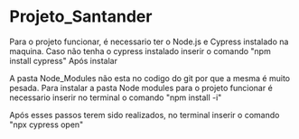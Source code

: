 # Projeto_Santander
Para o projeto funcionar, é necessario ter o Node.js e Cypress instalado na maquina.
Caso não tenha o cypress instalado inserir o comando "npm install cypress"
Após instalar 

A pasta Node_Modules não esta no codigo do git por que a mesma é muito pesada.
Para instalar a pasta Node modules para o projeto funcionar é necessario inserir no terminal o comando "npm install -i"

Após esses passos terem sido realizados, no terminal inserir o comando "npx cypress open"

 